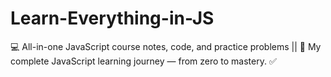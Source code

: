 # Learn-Everything-in-JS
💻 All-in-one JavaScript course notes, code, and practice problems  ||  📘 My complete JavaScript learning journey — from zero to mastery. ✅
